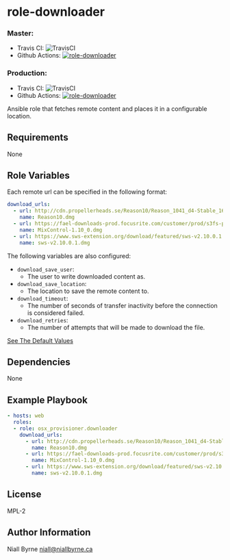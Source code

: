 # role-downloader

### Master:
- Travis CI: ![TravisCI](https://travis-ci.com/osx-provisioner/role-downloader.svg?branch=master)
- Github Actions: [![role-downloader](https://github.com/osx-provisioner/role-downloader/actions/workflows/push.yml/badge.svg?branch=master)](https://github.com/osx-provisioner/role-downloader/actions/workflows/push.yml)

### Production:
- Travis CI: ![TravisCI](https://travis-ci.com/osx-provisioner/role-downloader.svg?branch=production)
- Github Actions: [![role-downloader](https://github.com/osx-provisioner/role-downloader/actions/workflows/push.yml/badge.svg?branch=production)](https://github.com/osx-provisioner/role-downloader/actions/workflows/push.yml)

Ansible role that fetches remote content and places it in a configurable location.

Requirements
------------

None


Role Variables
--------------

Each remote url can be specified in the following format:

```yaml
download_urls:
  - url: http://cdn.propellerheads.se/Reason10/Reason_1041_d4-Stable_164_10.dmg
    name: Reason10.dmg
  - url: https://fael-downloads-prod.focusrite.com/customer/prod/s3fs-public/downloads/Scarlett%20MixControl-1.10_0.dmg
    name: MixControl-1.10_0.dmg
  - url: https://www.sws-extension.org/download/featured/sws-v2.10.0.1.dmg
    name: sws-v2.10.0.1.dmg
```

The following variables are also configured:

- `download_save_user`:
    - The user to write downloaded content as.
- `download_save_location`:
    - The location to save the remote content to.
- `download_timeout`: 
    - The number of seconds of transfer inactivity before the connection is considered failed.
- `download_retries`: 
    - The number of attempts that will be made to download the file.

[See The Default Values](defaults/main.yml)

Dependencies
------------

None

Example Playbook
----------------

```yaml
- hosts: web
  roles:
  - role: osx_provisioner.downloader
    download_urls:
      - url: http://cdn.propellerheads.se/Reason10/Reason_1041_d4-Stable_164_10.dmg
        name: Reason10.dmg
      - url: https://fael-downloads-prod.focusrite.com/customer/prod/s3fs-public/downloads/Scarlett%20MixControl-1.10_0.dmg
        name: MixControl-1.10_0.dmg
      - url: https://www.sws-extension.org/download/featured/sws-v2.10.0.1.dmg
        name: sws-v2.10.0.1.dmg
```

License
-------

MPL-2

Author Information
------------------

Niall Byrne <niall@niallbyrne.ca>
